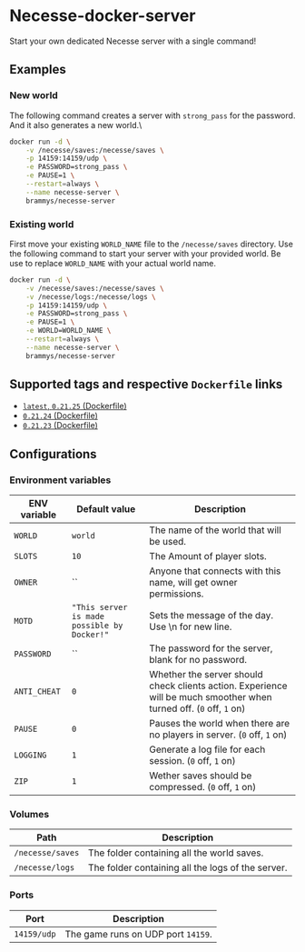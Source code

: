 # Necesse-docker-server

Start your own dedicated Necesse server with a single command!

## Examples

### New world

The following command creates a server with `strong_pass` for the password.
And it also generates a new world.\

```bash
docker run -d \
    -v /necesse/saves:/necesse/saves \
    -p 14159:14159/udp \
    -e PASSWORD=strong_pass \
    -e PAUSE=1 \
    --restart=always \
    --name necesse-server \
    brammys/necesse-server
```

### Existing world

First move your existing `WORLD_NAME` file to the `/necesse/saves` directory.
Use the following command to start your server with your provided world.
Be use to replace `WORLD_NAME` with your actual world name.

```bash
docker run -d \
    -v /necesse/saves:/necesse/saves \
    -v /necesse/logs:/necesse/logs \
    -p 14159:14159/udp \
    -e PASSWORD=strong_pass \
    -e PAUSE=1 \
    -e WORLD=WORLD_NAME \
    --restart=always \
    --name necesse-server \
    brammys/necesse-server
```

## Supported tags and respective `Dockerfile` links

* [`latest`, `0.21.25` (Dockerfile)](https://github.com/BrammyS/necesse-docker-server/blob/main/Dockerfile)
* [`0.21.24` (Dockerfile)](https://github.com/BrammyS/necesse-docker-server/blob/main/Dockerfile)
* [`0.21.23` (Dockerfile)](https://github.com/BrammyS/necesse-docker-server/blob/main/Dockerfile)

## Configurations

### Environment variables

| ENV variable    	| Default value           	| Description                                                                            	                                                    |
|-----------------	|-------------------------	|---------------------------------------------------------------------------------------------------------------------------------------------  |
| `WORLD`            	| `world` 	                                    | The name of the world that will be used.                                                                              |
| `SLOTS`            	| `10` 	                                        | The Amount of player slots.                                                                                           |
| `OWNER`            	| `` 	                                        | Anyone that connects with this name, will get owner permissions.                                                      |
| `MOTD`            	| `"This server is made possible by Docker!"`   | Sets the message of the day. Use \n for new line.                                                                     |
| `PASSWORD`            | `` 	                                        | The password for the server, blank for no password.                                                                   |
| `ANTI_CHEAT`          | `0` 	                                        | Whether the server should check clients action. Experience will be much smoother when turned off. (`0` off, `1` on)   |
| `PAUSE`            	| `0` 	                                        | Pauses the world when there are no players in server. (`0` off, `1` on)                                               |
| `LOGGING`            	| `1` 	                                        | Generate a log file for each session. (`0` off, `1` on)                                                               |
| `ZIP`            	    | `1` 	                                        | Wether saves should be compressed. (`0` off, `1` on)                                                                  |

### Volumes

| Path       	            | Description                                                   |
|---------------------------|-----------------------------------------------------------    |
| `/necesse/saves`       	| The folder containing all the world saves.                    |
| `/necesse/logs`        	| The folder containing all the logs of the server.             |

### Ports

| Port       	            | Description                                                   |
|---------------------------|-----------------------------------------------------------    |
| `14159/udp`       	    | The game runs on UDP port `14159`.                            |
